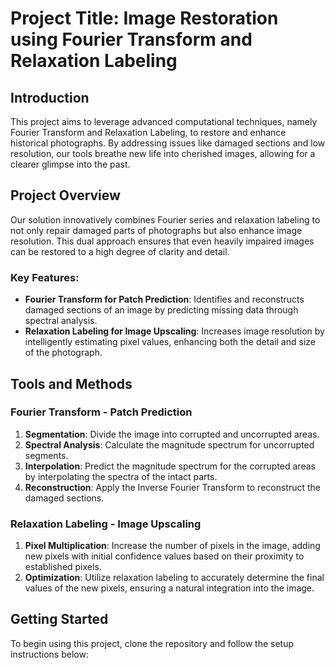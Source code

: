 # Project Title: Image Restoration using Fourier Transform and Relaxation Labeling

## Introduction
This project aims to leverage advanced computational techniques, namely Fourier Transform and Relaxation Labeling, to restore and enhance historical photographs. By addressing issues like damaged sections and low resolution, our tools breathe new life into cherished images, allowing for a clearer glimpse into the past.

## Project Overview
Our solution innovatively combines Fourier series and relaxation labeling to not only repair damaged parts of photographs but also enhance image resolution. This dual approach ensures that even heavily impaired images can be restored to a high degree of clarity and detail.

### Key Features:
- **Fourier Transform for Patch Prediction**: Identifies and reconstructs damaged sections of an image by predicting missing data through spectral analysis.
- **Relaxation Labeling for Image Upscaling**: Increases image resolution by intelligently estimating pixel values, enhancing both the detail and size of the photograph.

## Tools and Methods
### Fourier Transform - Patch Prediction
1. **Segmentation**: Divide the image into corrupted and uncorrupted areas.
2. **Spectral Analysis**: Calculate the magnitude spectrum for uncorrupted segments.
3. **Interpolation**: Predict the magnitude spectrum for the corrupted areas by interpolating the spectra of the intact parts.
4. **Reconstruction**: Apply the Inverse Fourier Transform to reconstruct the damaged sections.

### Relaxation Labeling - Image Upscaling
1. **Pixel Multiplication**: Increase the number of pixels in the image, adding new pixels with initial confidence values based on their proximity to established pixels.
2. **Optimization**: Utilize relaxation labeling to accurately determine the final values of the new pixels, ensuring a natural integration into the image.

## Getting Started
To begin using this project, clone the repository and follow the setup instructions below:
